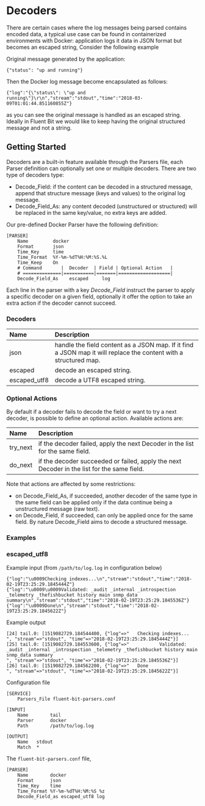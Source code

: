 # Decoders

There are certain cases where the log messages being parsed contains encoded data, a typical use case can be found in containerized environments with Docker: application logs it data in JSON format but becomes an escaped string, Consider the following example

Original message generated by the application:

```text
{"status": "up and running"}
```

Then the Docker log message become encapsulated as follows:

```text
{"log":"{\"status\": \"up and running\"}\r\n","stream":"stdout","time":"2018-03-09T01:01:44.851160855Z"}
```

as you can see the original message is handled as an escaped string. Ideally in Fluent Bit we would like to keep having the original structured message and not a string.

## Getting Started

Decoders are a built-in feature available through the Parsers file, each Parser definition can optionally set one or multiple decoders. There are two type of decoders type:

* Decode\_Field: if the content can be decoded in a structured message, append that structure message \(keys and values\) to the original log message.
* Decode\_Field\_As: any content decoded \(unstructured or structured\) will be replaced in the same key/value, no extra keys are added.

Our pre-defined Docker Parser have the following definition:

```text
[PARSER]
    Name         docker
    Format       json
    Time_Key     time
    Time_Format  %Y-%m-%dT%H:%M:%S.%L
    Time_Keep    On
    # Command       |  Decoder  | Field | Optional Action   |
    # ==============|===========|=======|===================|
    Decode_Field_As    escaped     log
```

Each line in the parser with a key _Decode\_Field_ instruct the parser to apply a specific decoder on a given field, optionally it offer the option to take an extra action if the decoder cannot succeed.

### Decoders

| Name | Description |
| :--- | :--- |
| json | handle the field content as a JSON map. If it find a JSON map it will replace the content with a structured map. |
| escaped | decode an escaped string. |
| escaped\_utf8 | decode a UTF8 escaped string. |

### Optional Actions

By default if a decoder fails to decode the field or want to try a next decoder, is possible to define an optional action. Available actions are:

| Name | Description |
| :--- | :--- |
| try\_next | if the decoder failed, apply the next Decoder in the list for the same field. |
| do\_next | if the decoder succeeded or failed, apply the next Decoder in the list for the same field. |

Note that actions are affected by some restrictions:

* on Decode\_Field\_As, if succeeded, another decoder of the same type in the same field can be applied only if the data continue being a unstructured message \(raw text\).
* on Decode\_Field, if succeeded, can only be applied once for the same field. By nature Decode\_Field aims to decode a structured message.

### Examples

### escaped\_utf8

Example input \(from `/path/to/log.log` in configuration below\)

```text
{"log":"\u0009Checking indexes...\n","stream":"stdout","time":"2018-02-19T23:25:29.1845444Z"}
{"log":"\u0009\u0009Validated: _audit _internal _introspection _telemetry _thefishbucket history main snmp_data summary\n","stream":"stdout","time":"2018-02-19T23:25:29.1845536Z"}
{"log":"\u0009Done\n","stream":"stdout","time":"2018-02-19T23:25:29.1845622Z"}
```

Example output

```text
[24] tail.0: [1519082729.184544400, {"log"=>"   Checking indexes...                                                   
", "stream"=>"stdout", "time"=>"2018-02-19T23:25:29.1845444Z"}]
[25] tail.0: [1519082729.184553600, {"log"=>"           Validated: _audit _internal _introspection _telemetry _thefishbucket history main snmp_data summary
", "stream"=>"stdout", "time"=>"2018-02-19T23:25:29.1845536Z"}]
[26] tail.0: [1519082729.184562200, {"log"=>"   Done                  
", "stream"=>"stdout", "time"=>"2018-02-19T23:25:29.1845622Z"}]
```

Configuration file

```text
[SERVICE]
    Parsers_File fluent-bit-parsers.conf

[INPUT]
    Name        tail
    Parser      docker
    Path        /path/to/log.log

[OUTPUT]
    Name   stdout
    Match  *
```

The `fluent-bit-parsers.conf` file,

```text
[PARSER]
    Name        docker
    Format      json
    Time_Key    time
    Time_Format %Y-%m-%dT%H:%M:%S %z
    Decode_Field_as escaped_utf8 log
```

